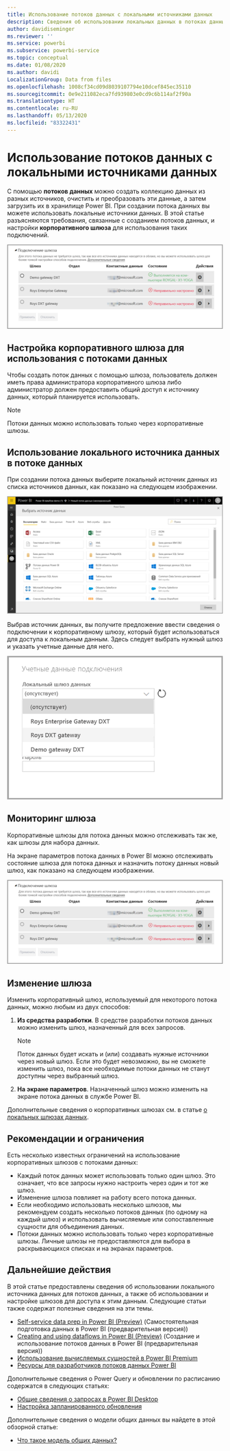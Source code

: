 ```yaml
---
title: Использование потоков данных с локальными источниками данных
description: Сведения об использовании локальных данных в потоках данных
author: davidiseminger
ms.reviewer: ''
ms.service: powerbi
ms.subservice: powerbi-service
ms.topic: conceptual
ms.date: 01/08/2020
ms.author: davidi
LocalizationGroup: Data from files
ms.openlocfilehash: 1008cf34cd09d8039107794e10dcef845ec35110
ms.sourcegitcommit: 0e9e211082eca7fd939803e0cd9c6b114af2f90a
ms.translationtype: HT
ms.contentlocale: ru-RU
ms.lasthandoff: 05/13/2020
ms.locfileid: "83322431"
---
```

# <a name="using-dataflows-with-on-premises-data-sources"></a>Использование потоков данных с локальными источниками данных

С помощью **потоков данных** можно создать коллекцию данных из разных источников, очистить и преобразовать эти данные, а затем загрузить их в хранилище Power BI. При создании потока данных вы можете использовать локальные источники данных. В этой статье разъясняются требования, связанные с созданием потоков данных, и настройки **корпоративного шлюза** для использования таких подключений.

![Потоки данных и шлюзы](media/service-dataflows-onpremises-gateways/onpremises-gateways_01.png)

## <a name="configuring-an-enterprise-gateway-for-use-with-dataflows"></a>Настройка корпоративного шлюза для использования с потоками данных

Чтобы создать поток данных с помощью шлюза, пользователь должен иметь права администратора корпоративного шлюза либо администратор должен предоставить общий доступ к источнику данных, который планируется использовать. 


> [!NOTE]
> Потоки данных можно использовать только через корпоративные шлюзы.

## <a name="using-an-on-premises-data-source-in-a-dataflow"></a>Использование локального источника данных в потоке данных

При создании потока данных выберите локальный источник данных из списка источников данных, как показано на следующем изображении.

![Выбор локального источника данных](media/service-dataflows-onpremises-gateways/onpremises-gateways_02a.png)

Выбрав источник данных, вы получите предложение ввести сведения о подключении к корпоративному шлюзу, который будет использоваться для доступа к локальным данным. Здесь следует выбрать нужный шлюз и указать учетные данные для него.

![Ввод сведений о подключении](media/service-dataflows-onpremises-gateways/onpremises-gateways_03.png)

## <a name="monitoring-your-gateway"></a>Мониторинг шлюза

Корпоративные шлюзы для потока данных можно отслеживать так же, как шлюзы для набора данных.

На экране параметров потока данных в Power BI можно отслеживать состояние шлюза для потока данных и назначить потоку данных новый шлюз, как показано на следующем изображении.

![Мониторинг шлюза](media/service-dataflows-onpremises-gateways/onpremises-gateways_01.png)

## <a name="changing-a-gateway"></a>Изменение шлюза

Изменить корпоративный шлюз, используемый для некоторого потока данных, можно любым из двух способов:

1. **Из средства разработки**. В средстве разработки потоков данных можно изменить шлюз, назначенный для всех запросов.

    > [!NOTE]
    > Поток данных будет искать и (или) создавать нужные источники через новый шлюз. Если это будет невозможно, вы не сможете изменить шлюз, пока все необходимые потоки данных не станут доступны через выбранный шлюз.

2. **На экране параметров**. Назначенный шлюз можно изменить на экране потока данных в службе Power BI.

Дополнительные сведения о корпоративных шлюзах см. в статье [о локальных шлюзах данных](../connect-data/service-gateway-onprem.md).

## <a name="considerations-and-limitations"></a>Рекомендации и ограничения

Есть несколько известных ограничений на использование корпоративных шлюзов с потоками данных:

* Каждый поток данных может использовать только один шлюз. Это означает, что все запросы нужно настроить через один и тот же шлюз.
* Изменение шлюза повлияет на работу всего потока данных.
* Если необходимо использовать несколько шлюзов, мы рекомендуем создать несколько потоков данных (по одному на каждый шлюз) и использовать вычисляемые или сопоставленные сущности для объединения данных.
* Потоки данных можно использовать только через корпоративные шлюзы. Личные шлюзы не предоставляются для выбора в раскрывающихся списках и на экранах параметров.


## <a name="next-steps"></a>Дальнейшие действия

В этой статье предоставлены сведения об использовании локального источника данных для потоков данных, а также об использовании и настройке шлюзов для доступа к этим данным. Следующие статьи также содержат полезные сведения на эти темы.

* [Self-service data prep in Power BI (Preview)](service-dataflows-overview.md) (Самостоятельная подготовка данных в Power BI (предварительная версия))
* [Creating and using dataflows in Power BI (Preview)](service-dataflows-create-use.md) (Создание и использование потоков данных в Power BI (предварительная версия))
* [Использование вычисляемых сущностей в Power BI Premium](service-dataflows-computed-entities-premium.md)
* [Ресурсы для разработчиков потоков данных Power BI](service-dataflows-developer-resources.md)

Дополнительные сведения о Power Query и обновлении по расписанию содержатся в следующих статьях:
* [Общие сведения о запросах в Power BI Desktop](desktop-query-overview.md)
* [Настройка запланированного обновления](../connect-data/refresh-scheduled-refresh.md)

Дополнительные сведения о модели общих данных вы найдете в этой обзорной статье:
* [Что такое модель общих данных?](https://docs.microsoft.com/powerapps/common-data-model/overview)
